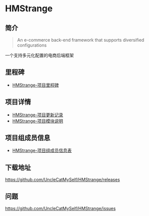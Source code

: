 # HMStrange

## 简介

> An e-commerce back-end framework that supports diversified configurations

一个支持多元化配置的电商后端框架

## 里程碑

* [HMStrange-项目里程碑](doc/milestone/milestone-doc.md)

## 项目详情

* [HMStrange-项目更新记录](doc/details/update_record.md)
* [HMStrange-项目模块说明]()

## 项目组成员信息

* [HMStrange-项目组成员信息表](doc/members/informations.md)

## 下载地址

https://github.com/UncleCatMySelf/HMStrange/releases

## 问题

https://github.com/UncleCatMySelf/HMStrange/issues


